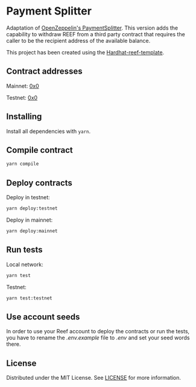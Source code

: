 # Payment Splitter

Adaptation of [OpenZeppelin's PaymentSplitter](https://github.com/OpenZeppelin/openzeppelin-contracts/blob/master/contracts/finance/PaymentSplitter.sol). This version adds the capability to withdraw REEF from a third party contract that requires the caller to be the recipient address of the available balance.

This project has been created using the [Hardhat-reef-template](https://github.com/reef-defi/hardhat-reef-template).

## Contract addresses

Mainnet:
[0x0](https://reefscan.com/contract/0x0)

Testnet: [0x0](https://testnet.reefscan.com/contract/0x0)

## Installing

Install all dependencies with `yarn`.

## Compile contract

```bash
yarn compile
```

## Deploy contracts

Deploy in testnet:

```bash
yarn deploy:testnet
```

Deploy in mainnet:

```bash
yarn deploy:mainnet
```

## Run tests

Local network:

```bash
yarn test
```

Testnet:

```bash
yarn test:testnet
```

## Use account seeds

In order to use your Reef account to deploy the contracts or run the tests, you have to rename the _.env.example_ file to _.env_ and set your seed words there.

## License

Distributed under the MIT License. See [LICENSE](LICENSE) for more information.
